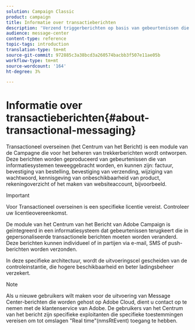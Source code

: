 ```yaml
---
solution: Campaign Classic
product: campaign
title: Informatie over transactieberichten
description: 'Verzend triggerberichten op basis van gebeurtenissen die zijn gegenereerd op basis van informatiesystemen. '
audience: message-center
content-type: reference
topic-tags: introduction
translation-type: tm+mt
source-git-commit: 972885c3a38bcd3a260574bacbb3f507e11ae05b
workflow-type: tm+mt
source-wordcount: '164'
ht-degree: 3%

---
```



# Informatie over transactieberichten{#about-transactional-messaging}

Transactioneel overseinen (het Centrum van het Bericht) is een module van de Campagne die voor het beheren van trekkerberichten wordt ontworpen. Deze berichten worden geproduceerd van gebeurtenissen die van informatiesystemen teweeggebracht worden, en kunnen zijn: factuur, bevestiging van bestelling, bevestiging van verzending, wijziging van wachtwoord, kennisgeving van onbeschikbaarheid van product, rekeningoverzicht of het maken van websiteaccount, bijvoorbeeld.

>[!IMPORTANT]
>
>Voor Transactioneel overseinen is een specifieke licentie vereist. Controleer uw licentieovereenkomst.

De module van het Centrum van het Bericht van Adobe Campaign is geïntegreerd in een informatiesysteem dat gebeurtenissen terugkeert die in gepersonaliseerde transactionele berichten moeten worden veranderd. Deze berichten kunnen individueel of in partijen via e-mail, SMS of push-berichten worden verzonden.

In deze specifieke architectuur, wordt de uitvoeringscel gescheiden van de controleinstantie, die hogere beschikbaarheid en beter ladingsbeheer verzekert.

>[!NOTE]
>
>Als u nieuwe gebruikers wilt maken voor de uitvoering van Message Center-berichten die worden gehost op Adobe Cloud, dient u contact op te nemen met de klantenservice van Adobe. De gebruikers van het Centrum van het bericht zijn specifieke exploitanten die specifieke toestemmingen vereisen om tot omslagen &quot;Real time&quot;(nmsRtEvent) toegang te hebben.
